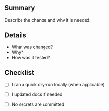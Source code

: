 ## Summary
Describe the change and why it is needed.

## Details
- What was changed?
- Why?
- How was it tested?

## Checklist
- [ ] I ran a quick dry-run locally (when applicable)
- [ ] I updated docs if needed
- [ ] No secrets are committed

